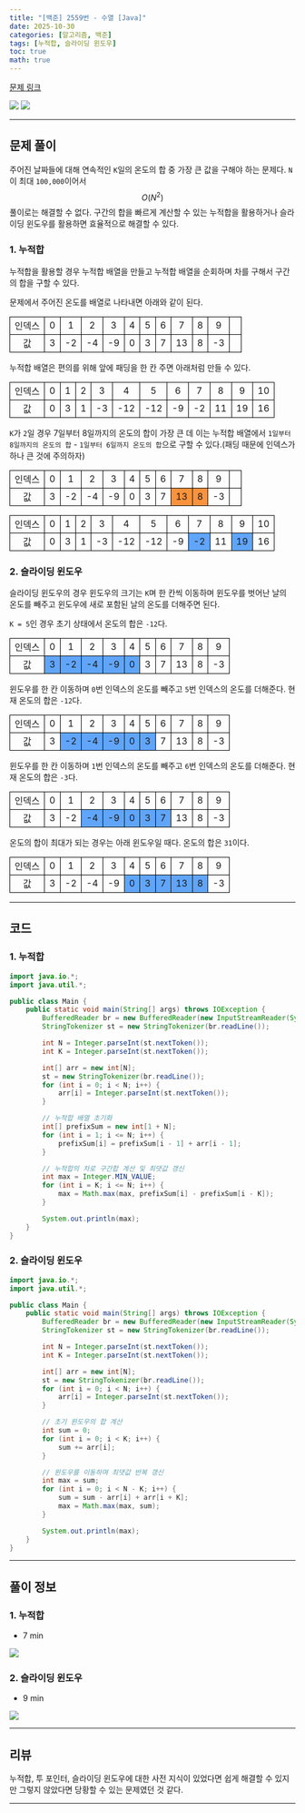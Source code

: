 ```yaml
---
title: "[백준] 2559번 - 수열 [Java]"
date: 2025-10-30
categories: [알고리즘, 백준]
tags: [누적합, 슬라이딩 윈도우]
toc: true
math: true
---
```


[문제 링크](https://www.acmicpc.net/problem/2559)

![](/assets/posts/2025-10/백준%202559%20수열/photo1.png)
![](/assets/posts/2025-10/백준%202559%20수열/photo2.png)

---

## 문제 풀이

주어진 날짜들에 대해 연속적인 `K`일의 온도의 합 중 가장 큰 값을 구해야 하는 문제다. `N`이 최대 `100,000`이어서 $$O(N^2)$$ 풀이로는 해결할 수 없다. 구간의 합을 빠르게 계산할 수 있는 누적합을 활용하거나 슬라이딩 윈도우를 활용하면 효율적으로 해결할 수 있다.

### 1. 누적합

누적합을 활용할 경우 누적합 배열을 만들고 누적합 배열을 순회하며 차를 구해서 구간의 합을 구할 수 있다.

문제에서 주어진 온도를 배열로 나타내면 아래와 같이 된다.

<div>
	<table style="border-collapse:collapse; width:100%; text-align:center; table-layout:fixed;">
		<tr>
			<td style="border:1px solid black;">인덱스</td>
			<td style="border:1px solid black;">0</td>
			<td style="border:1px solid black;">1</td>
			<td style="border:1px solid black;">2</td>
			<td style="border:1px solid black;">3</td>
			<td style="border:1px solid black;">4</td>
			<td style="border:1px solid black;">5</td>
			<td style="border:1px solid black;">6</td>
			<td style="border:1px solid black;">7</td>
			<td style="border:1px solid black;">8</td>
			<td style="border:1px solid black;">9</td>
			<td style="border:1px solid black;">&nbsp;</td>
		</tr>
		<tr>
			<td style="border:1px solid black;">값</td>
			<td style="border:1px solid black;">3</td>
			<td style="border:1px solid black;">-2</td>
			<td style="border:1px solid black;">-4</td>
			<td style="border:1px solid black;">-9</td>
			<td style="border:1px solid black;">0</td>
			<td style="border:1px solid black;">3</td>
			<td style="border:1px solid black;">7</td>
			<td style="border:1px solid black;">13</td>
			<td style="border:1px solid black;">8</td>
			<td style="border:1px solid black;">-3</td>
			<td style="border:1px solid black;">&nbsp;</td>
		</tr>
	</table>
</div>

누적합 배열은 편의를 위해 앞에 패딩을 한 칸 주면 아래처럼 만들 수 있다.

<div>
	<table style="border-collapse:collapse; width:100%; text-align:center; table-layout:fixed;">
		<tr>
			<td style="border:1px solid black;">인덱스</td>
			<td style="border:1px solid black;">0</td>
			<td style="border:1px solid black;">1</td>
			<td style="border:1px solid black;">2</td>
			<td style="border:1px solid black;">3</td>
			<td style="border:1px solid black;">4</td>
			<td style="border:1px solid black;">5</td>
			<td style="border:1px solid black;">6</td>
			<td style="border:1px solid black;">7</td>
			<td style="border:1px solid black;">8</td>
			<td style="border:1px solid black;">9</td>
			<td style="border:1px solid black;">10</td>
		</tr>
		<tr>
			<td style="border:1px solid black;">값</td>
			<td style="border:1px solid black;">0</td>
			<td style="border:1px solid black;">3</td>
			<td style="border:1px solid black;">1</td>
			<td style="border:1px solid black;">-3</td>
			<td style="border:1px solid black;">-12</td>
			<td style="border:1px solid black;">-12</td>
			<td style="border:1px solid black;">-9</td>
			<td style="border:1px solid black;">-2</td>
			<td style="border:1px solid black;">11</td>
			<td style="border:1px solid black;">19</td>
			<td style="border:1px solid black;">16</td>
		</tr>
	</table>
</div>

`K`가 `2`일 경우 7일부터 8일까지의 온도의 합이 가장 큰 데 이는 누적합 배열에서 `1일부터 8일까지의 온도의 합` - `1일부터 6일까지 온도의 합`으로 구할 수 있다.(패딩 때문에 인덱스가 하나 큰 것에 주의하자)

<div>
	<table style="border-collapse:collapse; width:100%; text-align:center; table-layout:fixed;">
		<tr>
			<td style="border:1px solid black;">인덱스</td>
			<td style="border:1px solid black;">0</td>
			<td style="border:1px solid black;">1</td>
			<td style="border:1px solid black;">2</td>
			<td style="border:1px solid black;">3</td>
			<td style="border:1px solid black;">4</td>
			<td style="border:1px solid black;">5</td>
			<td style="border:1px solid black;">6</td>
			<td style="border:1px solid black;">7</td>
			<td style="border:1px solid black;">8</td>
			<td style="border:1px solid black;">9</td>
			<td style="border:1px solid black;">&nbsp;</td>
		</tr>
		<tr>
			<td style="border:1px solid black;">값</td>
			<td style="border:1px solid black;">3</td>
			<td style="border:1px solid black;">-2</td>
			<td style="border:1px solid black;">-4</td>
			<td style="border:1px solid black;">-9</td>
			<td style="border:1px solid black;">0</td>
			<td style="border:1px solid black;">3</td>
			<td style="border:1px solid black;">7</td>
			<td style="border:1px solid black; background-color:#fb923c;">13</td>
			<td style="border:1px solid black; background-color:#fb923c;">8</td>
			<td style="border:1px solid black;">-3</td>
			<td style="border:1px solid black;">&nbsp;</td>
		</tr>
	</table>
</div>

<div>
	<table style="border-collapse:collapse; width:100%; text-align:center; table-layout:fixed;">
		<tr>
			<td style="border:1px solid black;">인덱스</td>
			<td style="border:1px solid black;">0</td>
			<td style="border:1px solid black;">1</td>
			<td style="border:1px solid black;">2</td>
			<td style="border:1px solid black;">3</td>
			<td style="border:1px solid black;">4</td>
			<td style="border:1px solid black;">5</td>
			<td style="border:1px solid black;">6</td>
			<td style="border:1px solid black;">7</td>
			<td style="border:1px solid black;">8</td>
			<td style="border:1px solid black;">9</td>
			<td style="border:1px solid black;">10</td>
		</tr>
		<tr>
			<td style="border:1px solid black;">값</td>
			<td style="border:1px solid black;">0</td>
			<td style="border:1px solid black;">3</td>
			<td style="border:1px solid black;">1</td>
			<td style="border:1px solid black;">-3</td>
			<td style="border:1px solid black;">-12</td>
			<td style="border:1px solid black;">-12</td>
			<td style="border:1px solid black;">-9</td>
			<td style="border:1px solid black; background-color:#60a5fa;">-2</td>
			<td style="border:1px solid black;">11</td>
			<td style="border:1px solid black; background-color:#60a5fa;">19</td>
			<td style="border:1px solid black;">16</td>
		</tr>
	</table>
</div>

### 2. 슬라이딩 윈도우

슬라이딩 윈도우의 경우 윈도우의 크기는 `K`며 한 칸씩 이동하며 윈도우를 벗어난 날의 온도를 빼주고 윈도우에 새로 포함된 날의 온도를 더해주면 된다.

`K = 5`인 경우 초기 상태에서 온도의 합은 `-12`다.

<div>
	<table style="border-collapse:collapse; width:100%; text-align:center; table-layout:fixed;">
		<tr>
			<td style="border:1px solid black;">인덱스</td>
			<td style="border:1px solid black;">0</td>
			<td style="border:1px solid black;">1</td>
			<td style="border:1px solid black;">2</td>
			<td style="border:1px solid black;">3</td>
			<td style="border:1px solid black;">4</td>
			<td style="border:1px solid black;">5</td>
			<td style="border:1px solid black;">6</td>
			<td style="border:1px solid black;">7</td>
			<td style="border:1px solid black;">8</td>
			<td style="border:1px solid black;">9</td>
		</tr>
		<tr>
			<td style="border:1px solid black;">값</td>
			<td style="border:1px solid black; background-color:#60a5fa;">3</td>
			<td style="border:1px solid black; background-color:#60a5fa;">-2</td>
			<td style="border:1px solid black; background-color:#60a5fa;">-4</td>
			<td style="border:1px solid black; background-color:#60a5fa;">-9</td>
			<td style="border:1px solid black; background-color:#60a5fa;">0</td>
			<td style="border:1px solid black;">3</td>
			<td style="border:1px solid black;">7</td>
			<td style="border:1px solid black;">13</td>
			<td style="border:1px solid black;">8</td>
			<td style="border:1px solid black;">-3</td>
		</tr>
	</table>
</div>

윈도우를 한 칸 이동하며 `0`번 인덱스의 온도를 빼주고 `5`번 인덱스의 온도를 더해준다. 현재 온도의 합은 `-12`다.

<div>
	<table style="border-collapse:collapse; width:100%; text-align:center; table-layout:fixed;">
		<tr>
			<td style="border:1px solid black;">인덱스</td>
			<td style="border:1px solid black;">0</td>
			<td style="border:1px solid black;">1</td>
			<td style="border:1px solid black;">2</td>
			<td style="border:1px solid black;">3</td>
			<td style="border:1px solid black;">4</td>
			<td style="border:1px solid black;">5</td>
			<td style="border:1px solid black;">6</td>
			<td style="border:1px solid black;">7</td>
			<td style="border:1px solid black;">8</td>
			<td style="border:1px solid black;">9</td>
		</tr>
		<tr>
			<td style="border:1px solid black;">값</td>
			<td style="border:1px solid black;">3</td>
			<td style="border:1px solid black; background-color:#60a5fa;">-2</td>
			<td style="border:1px solid black; background-color:#60a5fa;">-4</td>
			<td style="border:1px solid black; background-color:#60a5fa;">-9</td>
			<td style="border:1px solid black; background-color:#60a5fa;">0</td>
			<td style="border:1px solid black; background-color:#60a5fa;">3</td>
			<td style="border:1px solid black;">7</td>
			<td style="border:1px solid black;">13</td>
			<td style="border:1px solid black;">8</td>
			<td style="border:1px solid black;">-3</td>
		</tr>
	</table>
</div>

윈도우를 한 칸 이동하며 `1`번 인덱스의 온도를 빼주고 `6`번 인덱스의 온도를 더해준다. 현재 온도의 합은 `-3`다.

<div>
	<table style="border-collapse:collapse; width:100%; text-align:center; table-layout:fixed;">
		<tr>
			<td style="border:1px solid black;">인덱스</td>
			<td style="border:1px solid black;">0</td>
			<td style="border:1px solid black;">1</td>
			<td style="border:1px solid black;">2</td>
			<td style="border:1px solid black;">3</td>
			<td style="border:1px solid black;">4</td>
			<td style="border:1px solid black;">5</td>
			<td style="border:1px solid black;">6</td>
			<td style="border:1px solid black;">7</td>
			<td style="border:1px solid black;">8</td>
			<td style="border:1px solid black;">9</td>
		</tr>
		<tr>
			<td style="border:1px solid black;">값</td>
			<td style="border:1px solid black;">3</td>
			<td style="border:1px solid black;">-2</td>
			<td style="border:1px solid black; background-color:#60a5fa;">-4</td>
			<td style="border:1px solid black; background-color:#60a5fa;">-9</td>
			<td style="border:1px solid black; background-color:#60a5fa;">0</td>
			<td style="border:1px solid black; background-color:#60a5fa;">3</td>
			<td style="border:1px solid black; background-color:#60a5fa;">7</td>
			<td style="border:1px solid black;">13</td>
			<td style="border:1px solid black;">8</td>
			<td style="border:1px solid black;">-3</td>
		</tr>
	</table>
</div>

온도의 합이 최대가 되는 경우는 아래 윈도우일 때다. 온도의 합은 `31`이다.

<div>
	<table style="border-collapse:collapse; width:100%; text-align:center; table-layout:fixed;">
		<tr>
			<td style="border:1px solid black;">인덱스</td>
			<td style="border:1px solid black;">0</td>
			<td style="border:1px solid black;">1</td>
			<td style="border:1px solid black;">2</td>
			<td style="border:1px solid black;">3</td>
			<td style="border:1px solid black;">4</td>
			<td style="border:1px solid black;">5</td>
			<td style="border:1px solid black;">6</td>
			<td style="border:1px solid black;">7</td>
			<td style="border:1px solid black;">8</td>
			<td style="border:1px solid black;">9</td>
		</tr>
		<tr>
			<td style="border:1px solid black;">값</td>
			<td style="border:1px solid black;">3</td>
			<td style="border:1px solid black;">-2</td>
			<td style="border:1px solid black;">-4</td>
			<td style="border:1px solid black;">-9</td>
			<td style="border:1px solid black; background-color:#60a5fa;">0</td>
			<td style="border:1px solid black; background-color:#60a5fa;">3</td>
			<td style="border:1px solid black; background-color:#60a5fa;">7</td>
			<td style="border:1px solid black; background-color:#60a5fa;">13</td>
			<td style="border:1px solid black; background-color:#60a5fa;">8</td>
			<td style="border:1px solid black;">-3</td>
		</tr>
	</table>
</div>

---

## 코드

### 1. 누적합

```java
import java.io.*;
import java.util.*;

public class Main {
    public static void main(String[] args) throws IOException {
        BufferedReader br = new BufferedReader(new InputStreamReader(System.in));
        StringTokenizer st = new StringTokenizer(br.readLine());

        int N = Integer.parseInt(st.nextToken());
        int K = Integer.parseInt(st.nextToken());

        int[] arr = new int[N];
        st = new StringTokenizer(br.readLine());
        for (int i = 0; i < N; i++) {
            arr[i] = Integer.parseInt(st.nextToken());
        }

        // 누적합 배열 초기화
        int[] prefixSum = new int[1 + N];
        for (int i = 1; i <= N; i++) {
            prefixSum[i] = prefixSum[i - 1] + arr[i - 1];
        }

        // 누적합의 차로 구간합 계산 및 최댓값 갱신
        int max = Integer.MIN_VALUE;
        for (int i = K; i <= N; i++) {
            max = Math.max(max, prefixSum[i] - prefixSum[i - K]);
        }

        System.out.println(max);
    }
}
```

### 2. 슬라이딩 윈도우

```java
import java.io.*;
import java.util.*;

public class Main {
    public static void main(String[] args) throws IOException {
        BufferedReader br = new BufferedReader(new InputStreamReader(System.in));
        StringTokenizer st = new StringTokenizer(br.readLine());

        int N = Integer.parseInt(st.nextToken());
        int K = Integer.parseInt(st.nextToken());

        int[] arr = new int[N];
        st = new StringTokenizer(br.readLine());
        for (int i = 0; i < N; i++) {
            arr[i] = Integer.parseInt(st.nextToken());
        }

        // 초기 윈도우의 합 계산
        int sum = 0;
        for (int i = 0; i < K; i++) {
            sum += arr[i];
        }

        // 윈도우를 이동하며 최댓값 반복 갱신
        int max = sum;
        for (int i = 0; i < N - K; i++) {
            sum = sum - arr[i] + arr[i + K];
            max = Math.max(max, sum);
        }

        System.out.println(max);
    }
}
```

---

## 풀이 정보

### 1. 누적합

- 7 min

![](/assets/posts/2025-10/백준%202559%20수열/photo3.png)

### 2. 슬라이딩 윈도우

- 9 min

![](/assets/posts/2025-10/백준%202559%20수열/photo4.png)

---

## 리뷰

누적합, 투 포인터, 슬라이딩 윈도우에 대한 사전 지식이 있었다면 쉽게 해결할 수 있지만 그렇지 않았다면 당황할 수 있는 문제였던 것 같다.

---
